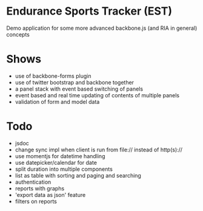 Endurance Sports Tracker (EST)
==============================

Demo application for some more advanced backbone.js (and RIA in general) concepts

Shows
=====

- use of backbone-forms plugin
- use of twitter bootstrap and backbone together
- a panel stack with event based switching of panels
- event based and real time updating of contents of multiple panels
- validation of form and model data

Todo
====

- jsdoc
- change sync impl when client is run from file:// instead of http(s)://
- use momentjs for datetime handling
- use datepicker/calendar for date
- split duration into multiple components
- list as table with sorting and paging and searching
- authentication
- reports with graphs
- 'export data as json' feature
- filters on reports


